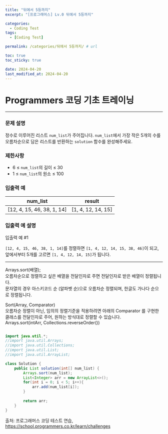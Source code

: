 ```yaml
---
title: "뒤에서 5등까지"
excerpt: "[프로그래머스] Lv.0 뒤에서 5등까지"

categories:
  - Coding Test
tags:
  - [Coding Test]

permalink: /categories/뒤에서 5등까지/ # url

toc: true
toc_sticky: true

date: 2024-04-20
last_modified_at: 2024-04-20
---
```


# Programmers 코딩 기초 트레이닝

---

### 문제 설명
정수로 이루어진 리스트 `num_list`가 주어집니다. `num_list`에서 가장 작은 5개의 수를 오름차순으로 담은 리스트를 반환하는 `solution` 함수를 완성해주세요.

### 제한사항
- 6 ≤ `num_list`의 길이 ≤ 30
- 1 ≤ `num_list`의 원소 ≤ 100

### 입출력 예

| num_list                | result            |
|-------------------------|-------------------|
| [12, 4, 15, 46, 38, 1, 14] | [1, 4, 12, 14, 15] |

### 입출력 예 설명
입출력 예 #1

`[12, 4, 15, 46, 38, 1, 14]`를 정렬하면 `[1, 4, 12, 14, 15, 38, 46]`이 되고, 앞에서부터 5개를 고르면 `[1, 4, 12, 14, 15]`가 됩니다.

--- 

Arrays.sort(배열);<br> 
오름차순으로 정렬하고 싶은 배열을 전달인자로 주면 전달인자로 받은 배열이 정렬됩니다.<br>
문자열의 경우 아스키코드 순 (알파벳 순)으로 오름차순 정렬되며, 한글도 가나다 순으로 정렬됩니다.<br>

Sort(Array, Comparator)<br>
오름차순 정렬이 아닌,  임의의 정렬기준을 적용하려면 아래의 Comparator 를 구현한 클래스를 전달인자로 주어, 원하는 방식대로 정렬할 수 있습니다.<br>
Arrays.sort(intArr, Collections.reverseOrder())

```java

import java.util.*;
//import java.util.Arrays;
//import java.util.Collections;
//import java.util.List;
//import java.util.ArrayList;

class Solution {
    public List solution(int[] num_list) {
        Arrays.sort(num_list);
        List<Integer> arr = new ArrayList<>();
        for(int i = 0; i < 5; i++){
            arr.add(num_list[i]);
        }
        
        return arr;
    }
}

``````

출처: 프로그래머스 코딩 테스트 연습, https://school.programmers.co.kr/learn/challenges
